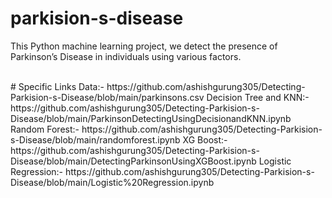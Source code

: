 # parkision-s-disease
This Python machine learning project, we  detect the presence of Parkinson’s Disease in individuals using various factors. 

</br>
# Specific Links
Data:- https://github.com/ashishgurung305/Detecting-Parkision-s-Disease/blob/main/parkinsons.csv
Decision Tree and KNN:- https://github.com/ashishgurung305/Detecting-Parkision-s-Disease/blob/main/ParkinsonDetectingUsingDecisionandKNN.ipynb
Random Forest:- https://github.com/ashishgurung305/Detecting-Parkision-s-Disease/blob/main/randomforest.ipynb
XG Boost:-  https://github.com/ashishgurung305/Detecting-Parkision-s-Disease/blob/main/DetectingParkinsonUsingXGBoost.ipynb
Logistic Regression:-  https://github.com/ashishgurung305/Detecting-Parkision-s-Disease/blob/main/Logistic%20Regression.ipynb
